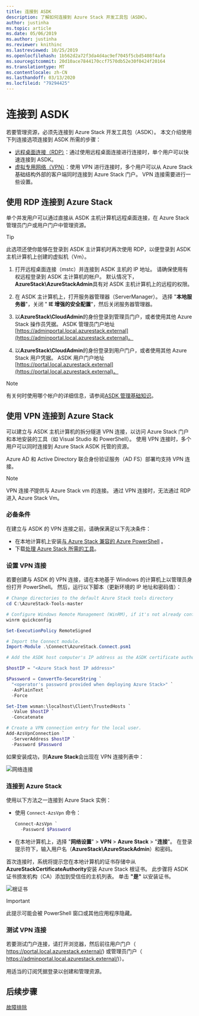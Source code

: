 ```yaml
---
title: 连接到 ASDK
description: 了解如何连接到 Azure Stack 开发工具包（ASDK）。
author: justinha
ms.topic: article
ms.date: 05/06/2019
ms.author: justinha
ms.reviewer: knithinc
ms.lastreviewed: 10/25/2019
ms.openlocfilehash: 1b562d2a72f3da4d4ac9ef7045f5cbd5408f4afa
ms.sourcegitcommit: 20d10ace7844170ccf7570db52e30f0424f20164
ms.translationtype: MT
ms.contentlocale: zh-CN
ms.lasthandoff: 03/13/2020
ms.locfileid: "79294425"
---
```

# <a name="connect-to-the-asdk"></a>连接到 ASDK

若要管理资源，必须先连接到 Azure Stack 开发工具包（ASDK）。 本文介绍使用下列连接选项连接到 ASDK 所需的步骤：

* [远程桌面连接（RDP）](#connect-with-rdp)：通过使用远程桌面连接进行连接时，单个用户可以快速连接到 ASDK。
* [虚拟专用网络（VPN）](#connect-with-vpn)：使用 VPN 进行连接时，多个用户可以从 Azure Stack 基础结构外部的客户端同时连接到 Azure Stack 门户。 VPN 连接需要进行一些设置。

<a name="connect-with-rdp"></a>
## <a name="connect-to-azure-stack-using-rdp"></a>使用 RDP 连接到 Azure Stack

单个并发用户可以通过直接从 ASDK 主机计算机远程桌面连接，在 Azure Stack 管理员门户或用户门户中管理资源。

> [!TIP]
> 此选项还使你能够在登录到 ASDK 主计算机时再次使用 RDP，以便登录到 ASDK 主机计算机上创建的虚拟机（Vm）。

1. 打开远程桌面连接（mstc）并连接到 ASDK 主机的 IP 地址。 请确保使用有权远程登录到 ASDK 主计算机的帐户。 默认情况下， **AzureStack\AzureStackAdmin**具有对 ASDK 主机计算机上的远程的权限。  

2. 在 ASDK 主计算机上，打开服务器管理器（ServerManager）。 选择 "**本地服务器**"，关闭 " **IE 增强的安全配置**"，然后关闭服务器管理器。

3. 以**AzureStack\CloudAdmin**的身份登录到管理员门户，或者使用其他 Azure Stack 操作员凭据。 ASDK 管理员门户地址[https://adminportal.local.azurestack.external](https://adminportal.local.azurestack.external)。

4. 以**AzureStack\CloudAdmin**的身份登录到用户门户，或者使用其他 Azure Stack 用户凭据。 ASDK 用户门户地址[https://portal.local.azurestack.external](https://portal.local.azurestack.external)。

> [!NOTE]
> 有关何时使用哪个帐户的详细信息，请参阅[ASDK 管理基础知识](asdk-admin-basics.md#what-account-should-i-use)。

<a name="connect-with-vpn"></a>
## <a name="connect-to-azure-stack-using-vpn"></a>使用 VPN 连接到 Azure Stack

可以建立与 ASDK 主机计算机的拆分隧道 VPN 连接，以访问 Azure Stack 门户和本地安装的工具（如 Visual Studio 和 PowerShell）。 使用 VPN 连接时，多个用户可以同时连接到 Azure Stack ASDK 托管的资源。

Azure AD 和 Active Directory 联合身份验证服务（AD FS）部署均支持 VPN 连接。

> [!NOTE]
> VPN 连接*不*提供与 Azure Stack vm 的连接。 通过 VPN 连接时，无法通过 RDP 进入 Azure Stack Vm。

### <a name="prerequisites"></a>必备条件
在建立与 ASDK 的 VPN 连接之前，请确保满足以下先决条件：

- 在本地计算机上安装[与 Azure Stack 兼容的 Azure PowerShell](asdk-post-deploy.md#install-azure-stack-powershell) 。  
- 下载[处理 Azure Stack 所需的工具](asdk-post-deploy.md#download-the-azure-stack-tools)。

### <a name="set-up-vpn-connectivity"></a>设置 VPN 连接

若要创建与 ASDK 的 VPN 连接，请在本地基于 Windows 的计算机上以管理员身份打开 PowerShell。 然后，运行以下脚本（更新环境的 IP 地址和密码值）：

```powershell
# Change directories to the default Azure Stack tools directory
cd C:\AzureStack-Tools-master

# Configure Windows Remote Management (WinRM), if it's not already configured.
winrm quickconfig  

Set-ExecutionPolicy RemoteSigned

# Import the Connect module.
Import-Module .\Connect\AzureStack.Connect.psm1

# Add the ASDK host computer's IP address as the ASDK certificate authority (CA) to the list of trusted hosts. Make sure you update the IP address and password values for your environment.

$hostIP = "<Azure Stack host IP address>"

$Password = ConvertTo-SecureString `
  "<operator's password provided when deploying Azure Stack>" `
  -AsPlainText `
  -Force

Set-Item wsman:\localhost\Client\TrustedHosts `
  -Value $hostIP `
  -Concatenate

# Create a VPN connection entry for the local user.
Add-AzsVpnConnection `
  -ServerAddress $hostIP `
  -Password $Password

```

如果安装成功，则**Azure Stack**会出现在 VPN 连接列表中：

![网络连接](media/asdk-connect/vpn.png)  

### <a name="connect-to-azure-stack"></a>连接到 Azure Stack

  使用以下方法之一连接到 Azure Stack 实例：  

  * 使用 `Connect-AzsVpn` 命令：
      
    ```powershell
    Connect-AzsVpn `
      -Password $Password
    ```

  * 在本地计算机上，选择 "**网络设置**" > **VPN** > **Azure Stack** > "**连接**"。 在登录提示符下，输入用户名（**AzureStack\AzureStackAdmin**）和密码。

首次连接时，系统将提示您在本地计算机的证书存储中从**AzureStackCertificateAuthority**安装 Azure Stack 根证书。 此步骤将 ASDK 证书颁发机构（CA）添加到受信任的主机列表。 单击 **"是"** 以安装证书。

![根证书](media/asdk-connect/cert.png)  
  
  > [!IMPORTANT]
  > 此提示可能会被 PowerShell 窗口或其他应用程序隐藏。

### <a name="test-vpn-connectivity"></a>测试 VPN 连接

若要测试门户连接，请打开浏览器，然后前往用户门户（ https://portal.local.azurestack.external/) 或管理员门户（ https://adminportal.local.azurestack.external/)）。

用适当的订阅凭据登录以创建和管理资源。  

## <a name="next-steps"></a>后续步骤

[故障排除](asdk-troubleshooting.md)
